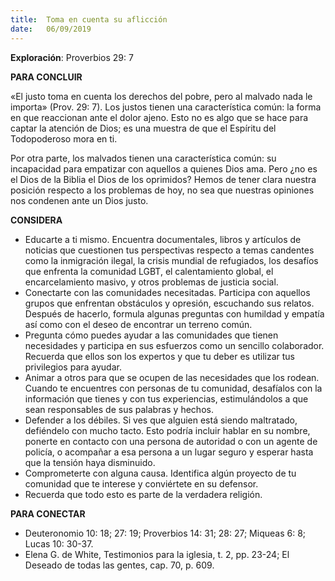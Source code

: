 ```yaml
---
title:  Toma en cuenta su aflicción 
date:   06/09/2019
---
```


**Exploración**: Proverbios 29: 7 

**PARA CONCLUIR** 

«El justo toma en cuenta los derechos del pobre, pero al malvado nada le importa» (Prov. 29: 7). Los justos tienen una característica común: la forma en que reaccionan ante el dolor ajeno. Esto no es algo que se hace para captar la atención de Dios; es una muestra de que el Espíritu del Todopoderoso mora en ti. 

Por otra parte, los malvados tienen una característica común: su incapacidad para empatizar con aquellos a quienes Dios ama. Pero ¿no es el Dios de la Biblia el Dios de los oprimidos? Hemos de tener clara nuestra posición respecto a los problemas de hoy, no sea que nuestras opiniones nos condenen ante un Dios justo. 

**CONSIDERA** 

- Educarte a ti mismo. Encuentra documentales, libros y artículos de noticias que cuestionen tus perspectivas respecto a temas candentes como la inmigración ilegal, la crisis mundial de refugiados, los desafíos que enfrenta la comunidad LGBT, el calentamiento global, el encarcelamiento masivo, y otros problemas de justicia social.
- Conectarte con las comunidades necesitadas. Participa con aquellos grupos que enfrentan obstáculos y opresión, escuchando sus relatos. Después de hacerlo, formula algunas preguntas con humildad y empatía así como con el deseo de encontrar un terreno común.
- Pregunta cómo puedes ayudar a las comunidades que tienen necesidades y participa en sus esfuerzos como un sencillo colaborador. Recuerda que ellos son los expertos y que tu deber es utilizar tus privilegios para ayudar.
- Animar a otros para que se ocupen de las necesidades que los rodean. Cuando te encuentres con personas de tu comunidad, desafíalos con la información que tienes y con tus experiencias, estimulándolos a que sean responsables de sus palabras y hechos.
- Defender a los débiles. Si ves que alguien está siendo maltratado, defiéndelo con mucho tacto. Esto podría incluir hablar en su nombre, ponerte en contacto con una persona de autoridad o con un agente de policía, o acompañar a esa persona a un lugar seguro y esperar hasta que la tensión haya disminuido.
- Comprometerte con alguna causa. Identifica algún proyecto de tu comunidad que te interese y conviértete en su defensor.
- Recuerda que todo esto es parte de la verdadera religión.

**PARA CONECTAR** 

- Deuteronomio 10: 18; 27: 19; Proverbios 14: 31; 28: 27; Miqueas 6: 8; Lucas 10: 30-37.
- Elena G. de White, Testimonios para la iglesia, t. 2, pp. 23-24; El Deseado de todas las gentes, cap. 70, p. 609. 